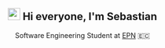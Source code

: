 <h2 align="center">
  <img src="https://media.giphy.com/media/hvRJCLFzcasrR4ia7z/giphy.gif" width="25px">
  Hi everyone, I'm Sebastian
</h2>

<p align="center">
  Software Engineering Student at <a href="https://www.epn.edu.ec/">EPN</a> 🇪🇨
</p>
